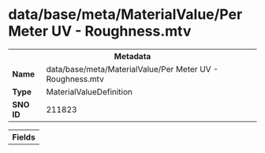 <h1>data/base/meta/MaterialValue/Per Meter UV - Roughness.mtv</h1><table><tr><th colspan="100%">Metadata</th></tr><tr><td><b>Name</b></td><td>data/base/meta/MaterialValue/Per Meter UV - Roughness.mtv</td></tr><tr><td><b>Type</b></td><td>MaterialValueDefinition</td></tr><tr><td><b>SNO ID</b></td><td>211823</td></tr></table>

<table><tr><th colspan="100%">Fields</th></tr></table>

